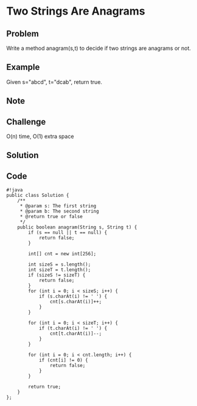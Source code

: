 Two Strings Are Anagrams
===


Problem
-------

Write a method anagram(s,t) to decide if two strings are anagrams or not.

Example
-------

Given s="abcd", t="dcab", return true.

Note
---------

Challenge
---------

O(n) time, O(1) extra space

Solution
--------

Code
----

    #!java
    public class Solution {
        /**
         * @param s: The first string
         * @param b: The second string
         * @return true or false
         */
        public boolean anagram(String s, String t) {
            if (s == null || t == null) {
                return false;
            }
            
            int[] cnt = new int[256];
            
            int sizeS = s.length();
            int sizeT = t.length();
            if (sizeS != sizeT) {
                return false;
            }
            for (int i = 0; i < sizeS; i++) {
                if (s.charAt(i) != ' ') {
                    cnt[s.charAt(i)]++;
                }
            }
            
            for (int i = 0; i < sizeT; i++) {
                if (t.charAt(i) != ' ') {
                    cnt[t.charAt(i)]--;
                }
            }
            
            for (int i = 0; i < cnt.length; i++) {
                if (cnt[i] != 0) {
                    return false;
                }
            }
            
            return true;
        }
    };